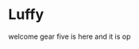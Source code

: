 # Luffy
welcome
gear five is here and it is op 
 
 
   
  
     
                      
                      
                                 
                                                
                        
                           
                  
       
   
 
